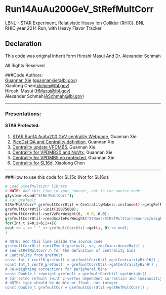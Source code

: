# Run14AuAu200GeV_StRefMultCorr
LBNL - STAR Experiment, Relativistic Heavy Ion Collider (RHIC), BNL  
RHIC year 2014 Run, with Heavy Flavor Tracker

## Declaration
This code was original inherit form Hiroshi Masui And Dr. Alexander Schmah

All Rights Reserved

###Code Authors:  
[Guannan Xie](https://github.com/GuannanXie) (guannanxie@lbl.gov)  
Xiaolong Chen(xlchen@lbl.gov)   
Hiroshi Masui (HMasui@lbl.gov)   
Alexander Schmah(ASchmah@lbl.gov)   
- - -
### Presentations:  
#### STAR Protected:  
1. [STAR Run14 AuAu200 GeV centrality Webpage](http://www.star.bnl.gov/protected/heavy/xgn1992/Centrality/Run2014/), Guannan Xie 
2. [PicoDst QA and Centrality definition](https://drupal.star.bnl.gov/STAR/system/files/2015April22_Run14_200GeV_QA_and_Centrality.pdf), Guannan Xie
3. [Centrality update VPDMB5](https://drupal.star.bnl.gov/STAR/system/files/2015May7_Run14_200GeV_Centrality_Update_HF.pdf), Guannan Xie
4. [Centrality for VPDMB30 and NoVtx](https://drupal.star.bnl.gov/STAR/system/files/2015May18_Run14_200GeV_Centrality_MTD.pdf), Guannan Xie
5. [Centrality for VPDMB5 no protected](https://drupal.star.bnl.gov/STAR/system/files/2015Jan2_Run14_200GeV_VPDMB5_np_Centrality.pdf), Guannan Xie
6. [Centrality for SL16d](https://drupal.star.bnl.gov/STAR/system/files/cent_VPDMB30_and_noVtx_0.pdf), Xiaolong Chen

- - -

###How to use this code for SL15c (Not for SL16d):  
```bash
# Load StRefMultCorr library
# NOTE: Add this line in your 'macro', not in the source code
gSystem->Load("StRefMultCorr");
# For grefmult
StRefMultCorr* grefmultCorrUtil = CentralityMaker::instance()->getgRefMultCorr() ;
grefmultCorrUtil->init(15075008);
grefmultCorrUtil->setVzForWeight(6, -6.0, 6.0);
grefmultCorrUtil->readScaleForWeight("StRoot/StRefMultCorr/macros/weight_grefmult_vpd30_vpd5_Run14.txt");
for(Int_t i=0;i<6;i++){
cout << i << " " << grefmultCorrUtil->get(i, 0) << endl;
}

# NOTE: Add this line inside the source code
grefmultCorrUtil->initEvent(grefmult, vz, zdcCoincidenceRate) ;
# see StRefMultCorr.h for the definition of centrality bins
# Centrality from grefmult
const Int_t cent16_grefmult = grefmultCorrUtil->getCentralityBin16() ;
const Int_t cent9_grefmult  = grefmultCorrUtil->getCentralityBin9() ;
# Re-weighting corrections for peripheral bins
const Double_t reweight_grefmult = grefmultCorrUtil->getWeight() ;
# Corrected refmult (with z-vertex dependent correction and luminositiy correction)
# NOTE: type should be double or float, not integer
const Double_t grefmultCor = grefmultCorrUtil->getRefMultCorr() ;
```
